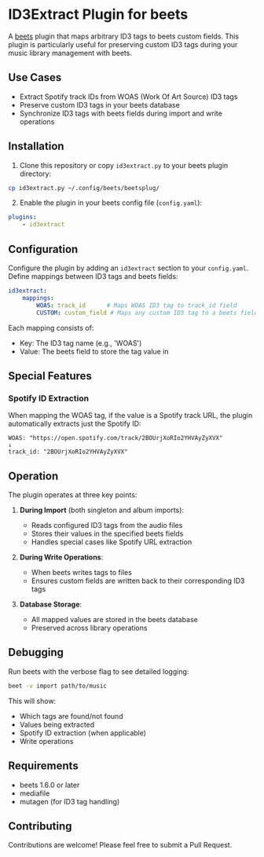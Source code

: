 # ID3Extract Plugin for beets

A [beets](https://beets.io) plugin that maps arbitrary ID3 tags to beets custom fields. This plugin is particularly useful for preserving custom ID3 tags during your music library management with beets.

## Use Cases

- Extract Spotify track IDs from WOAS (Work Of Art Source) ID3 tags
- Preserve custom ID3 tags in your beets database
- Synchronize ID3 tags with beets fields during import and write operations

## Installation

1. Clone this repository or copy `id3extract.py` to your beets plugin directory:
```bash
cp id3extract.py ~/.config/beets/beetsplug/
```

2. Enable the plugin in your beets config file (`config.yaml`):
```yaml
plugins:
    - id3extract
```

## Configuration

Configure the plugin by adding an `id3extract` section to your `config.yaml`. Define mappings between ID3 tags and beets fields:

```yaml
id3extract:
    mappings:
        WOAS: track_id      # Maps WOAS ID3 tag to track_id field
        CUSTOM: custom_field # Maps any custom ID3 tag to a beets field
```

Each mapping consists of:
- Key: The ID3 tag name (e.g., 'WOAS')
- Value: The beets field to store the tag value in

## Special Features

### Spotify ID Extraction

When mapping the WOAS tag, if the value is a Spotify track URL, the plugin automatically extracts just the Spotify ID:

```
WOAS: "https://open.spotify.com/track/2BOUrjXoRIo2YHVAyZyXVX"
↓
track_id: "2BOUrjXoRIo2YHVAyZyXVX"
```

## Operation

The plugin operates at three key points:

1. **During Import** (both singleton and album imports):
   - Reads configured ID3 tags from the audio files
   - Stores their values in the specified beets fields
   - Handles special cases like Spotify URL extraction

2. **During Write Operations**:
   - When beets writes tags to files
   - Ensures custom fields are written back to their corresponding ID3 tags

3. **Database Storage**:
   - All mapped values are stored in the beets database
   - Preserved across library operations

## Debugging

Run beets with the verbose flag to see detailed logging:

```bash
beet -v import path/to/music
```

This will show:
- Which tags are found/not found
- Values being extracted
- Spotify ID extraction (when applicable)
- Write operations

## Requirements

- beets 1.6.0 or later
- mediafile
- mutagen (for ID3 tag handling)

## Contributing

Contributions are welcome! Please feel free to submit a Pull Request.
